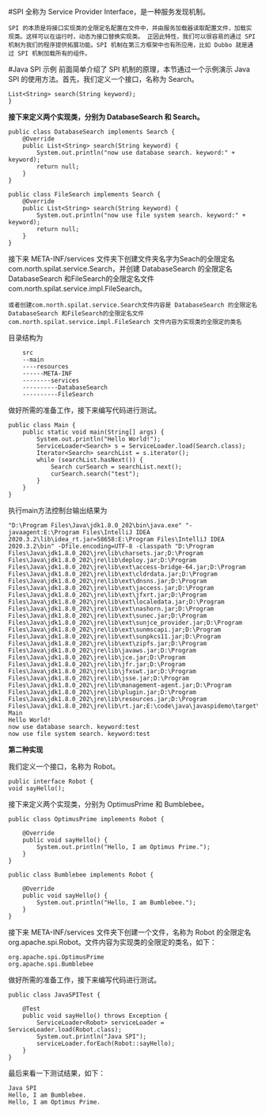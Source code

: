 #SPI 全称为 Service Provider Interface，是一种服务发现机制。

`SPI 的本质是将接口实现类的全限定名配置在文件中，并由服务加载器读取配置文件，加载实现类。这样可以在运行时，动态为接口替换实现类。
正因此特性，我们可以很容易的通过 SPI 机制为我们的程序提供拓展功能。SPI 机制在第三方框架中也有所应用，比如 Dubbo 就是通过 SPI
机制加载所有的组件。`

#Java SPI 示例
前面简单介绍了 SPI 机制的原理，本节通过一个示例演示 Java SPI 的使用方法。首先，我们定义一个接口，名称为 Search。

~~~public interface Search {
List<String> search(String keyword);
}
~~~
**接下来定义两个实现类，分别为 DatabaseSearch 和 Search。**
~~~~
public class DatabaseSearch implements Search {
    @Override
    public List<String> search(String keyword) {
        System.out.println("now use database search. keyword:" + keyword);
        return null;
    }
}

public class FileSearch implements Search {
    @Override
    public List<String> search(String keyword) {
        System.out.println("now use file system search. keyword:" + keyword);
        return null;
    }
}

~~~~
接下来 META-INF/services 文件夹下创建文件夹名字为Seach的全限定名com.north.spilat.service.Search，并创建 DatabaseSearch 的全限定名 DatabaseSearch
和FileSearch的全限定名文件com.north.spilat.service.impl.FileSearch。

`或者创建com.north.spilat.service.Search文件内容是 DatabaseSearch 的全限定名 DatabaseSearch
和FileSearch的全限定名文件com.north.spilat.service.impl.FileSearch
文件内容为实现类的全限定的类名`

目录结构为
~~~
    src
    --main
    ----resources
    ------META-INF
    --------services
    ----------DatabaseSearch
    ----------FileSearch
~~~ 
做好所需的准备工作，接下来编写代码进行测试。
~~~
public class Main {
    public static void main(String[] args) {
        System.out.println("Hello World!");
        ServiceLoader<Search> s = ServiceLoader.load(Search.class);
        Iterator<Search> searchList = s.iterator();
        while (searchList.hasNext()) {
            Search curSearch = searchList.next();
            curSearch.search("test");
        }
    }
}
~~~
执行main方法控制台输出结果为
~~~
"D:\Program Files\Java\jdk1.8.0_202\bin\java.exe" "-javaagent:E:\Program Files\IntelliJ IDEA 2020.3.2\lib\idea_rt.jar=58658:E:\Program Files\IntelliJ IDEA 2020.3.2\bin" -Dfile.encoding=UTF-8 -classpath "D:\Program Files\Java\jdk1.8.0_202\jre\lib\charsets.jar;D:\Program Files\Java\jdk1.8.0_202\jre\lib\deploy.jar;D:\Program Files\Java\jdk1.8.0_202\jre\lib\ext\access-bridge-64.jar;D:\Program Files\Java\jdk1.8.0_202\jre\lib\ext\cldrdata.jar;D:\Program Files\Java\jdk1.8.0_202\jre\lib\ext\dnsns.jar;D:\Program Files\Java\jdk1.8.0_202\jre\lib\ext\jaccess.jar;D:\Program Files\Java\jdk1.8.0_202\jre\lib\ext\jfxrt.jar;D:\Program Files\Java\jdk1.8.0_202\jre\lib\ext\localedata.jar;D:\Program Files\Java\jdk1.8.0_202\jre\lib\ext\nashorn.jar;D:\Program Files\Java\jdk1.8.0_202\jre\lib\ext\sunec.jar;D:\Program Files\Java\jdk1.8.0_202\jre\lib\ext\sunjce_provider.jar;D:\Program Files\Java\jdk1.8.0_202\jre\lib\ext\sunmscapi.jar;D:\Program Files\Java\jdk1.8.0_202\jre\lib\ext\sunpkcs11.jar;D:\Program Files\Java\jdk1.8.0_202\jre\lib\ext\zipfs.jar;D:\Program Files\Java\jdk1.8.0_202\jre\lib\javaws.jar;D:\Program Files\Java\jdk1.8.0_202\jre\lib\jce.jar;D:\Program Files\Java\jdk1.8.0_202\jre\lib\jfr.jar;D:\Program Files\Java\jdk1.8.0_202\jre\lib\jfxswt.jar;D:\Program Files\Java\jdk1.8.0_202\jre\lib\jsse.jar;D:\Program Files\Java\jdk1.8.0_202\jre\lib\management-agent.jar;D:\Program Files\Java\jdk1.8.0_202\jre\lib\plugin.jar;D:\Program Files\Java\jdk1.8.0_202\jre\lib\resources.jar;D:\Program Files\Java\jdk1.8.0_202\jre\lib\rt.jar;E:\code\java\javaspidemo\target\classes" Main
Hello World!
now use database search. keyword:test
now use file system search. keyword:test
~~~

**第二种实现**

我们定义一个接口，名称为 Robot。
~~~
public interface Robot {
void sayHello();
~~~
接下来定义两个实现类，分别为 OptimusPrime 和 Bumblebee。
~~~
public class OptimusPrime implements Robot {

    @Override
    public void sayHello() {
        System.out.println("Hello, I am Optimus Prime.");
    }
}

public class Bumblebee implements Robot {

    @Override
    public void sayHello() {
        System.out.println("Hello, I am Bumblebee.");
    }
}
~~~
接下来 META-INF/services 文件夹下创建一个文件，名称为 Robot 的全限定名 org.apache.spi.Robot。文件内容为实现类的全限定的类名，如下：
~~~
org.apache.spi.OptimusPrime
org.apache.spi.Bumblebee
~~~
做好所需的准备工作，接下来编写代码进行测试。
~~~
public class JavaSPITest {

    @Test
    public void sayHello() throws Exception {
        ServiceLoader<Robot> serviceLoader = ServiceLoader.load(Robot.class);
        System.out.println("Java SPI");
        serviceLoader.forEach(Robot::sayHello);
    }
}  
~~~
最后来看一下测试结果，如下：
~~~
Java SPI
Hello, I am Bumblebee.
Hello, I am Optimus Prime.
~~~